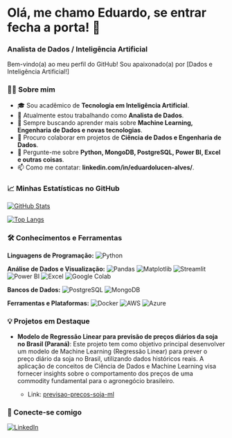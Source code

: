 # Olá, me chamo Eduardo, se entrar fecha a porta! 👋

### Analista de Dados / Inteligência Artificial

Bem-vindo(a) ao meu perfil do GitHub! Sou apaixonado(a) por [Dados e Inteligência Artificial!]

### 👨‍💻 Sobre mim

- 🎓 Sou acadêmico de **Tecnologia em Inteligência Artificial**.
- 🔭 Atualmente estou trabalhando como **Analista de Dados**.
- 🌱 Sempre buscando aprender mais sobre **Machine Learning, Engenharia de Dados e novas tecnologias**.
- 👯 Procuro colaborar em projetos de **Ciência de Dados e Engenharia de Dados**.
- 💬 Pergunte-me sobre **Python, MongoDB, PostgreSQL, Power BI, Excel e outras coisas**.
- 📫 Como me contatar: **linkedin.com/in/eduardolucen-alves/**.

### 📈 Minhas Estatísticas no GitHub

[![GitHub Stats](https://github-readme-stats.vercel.app/api?username=Dudiesz&show_icons=true&theme=dark)](https://github.com/anuraghazra/github-readme-stats)

[![Top Langs](https://github-readme-stats.vercel.app/api/top-langs/?username=Dudiesz&layout=compact&theme=dark)](https://github.com/anuraghazra/github-readme-stats)

### 🛠️ Conhecimentos e Ferramentas

**Linguagens de Programação:**
![Python](https://img.shields.io/badge/Python-3776AB?style=for-the-badge&logo=python&logoColor=white)

**Análise de Dados e Visualização:**
![Pandas](https://img.shields.io/badge/Pandas-150458?style=for-the-badge&logo=pandas&logoColor=white)
![Matplotlib](https://img.shields.io/badge/Matplotlib-000000?style=for-the-badge&logo=matplotlib&logoColor=white)
![Streamlit](https://img.shields.io/badge/Streamlit-FF4B4B?style=for-the-badge&logo=streamlit&logoColor=white)
![Power BI](https://img.shields.io/badge/Power%20BI-F2C811?style=for-the-badge&logo=power-bi&logoColor=black)
![Excel](https://img.shields.io/badge/Excel-217346?style=for-the-badge&logo=microsoft-excel&logoColor=white)
![Google Colab](https://img.shields.io/badge/Colab-F9AB00?style=for-the-badge&logo=google-colab&logoColor=white)

**Bancos de Dados:**
![PostgreSQL](https://img.shields.io/badge/PostgreSQL-4169E1?style=for-the-badge&logo=postgresql&logoColor=white)
![MongoDB](https://img.shields.io/badge/MongoDB-47A248?style=for-the-badge&logo=mongodb&logoColor=white)

**Ferramentas e Plataformas:**
![Docker](https://img.shields.io/badge/Docker-2496ED?style=for-the-badge&logo=docker&logoColor=white)
![AWS](https://img.shields.io/badge/AWS-232F3E?style=for-the-badge&logo=amazon-aws&logoColor=white)
![Azure](https://img.shields.io/badge/Azure-0078D4?style=for-the-badge&logo=microsoft-azure&logoColor=white)

### 💡 Projetos em Destaque

- **Modelo de Regressão Linear para previsão de preços diários da soja no Brasil (Paraná)**: Este projeto tem como objetivo principal desenvolver um modelo de Machine Learning (Regressão Linear) para prever o preço diário da soja no Brasil, utilizando dados históricos reais. A aplicação de conceitos de Ciência de Dados e Machine Learning visa fornecer insights sobre o comportamento dos preços de uma commodity fundamental para o agronegócio brasileiro.
  
  - Link: [previsao-precos-soja-ml](https://github.com/Dudiesz/previsao-precos-soja-ml)

### 🔗 Conecte-se comigo

[![LinkedIn](https://img.shields.io/badge/LinkedIn-0A66C2?style=for-the-badge&logo=linkedin&logoColor=white)](https://github.com/Dudiesz/previsao-precos-soja-ml])
